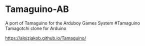 # Tamaguino-AB
A port of Tamaguino for the Arduboy Games System
#Tamaguino
Tamagotchi clone for Arduino

https://alojzjakob.github.io/Tamaguino/
